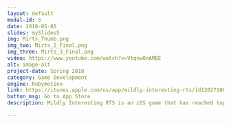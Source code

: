 ```yaml
---
layout: default
modal-id: 5
date: 2018-05-05
slides: mySlides5
img: Mirts_Thumb.png
img_two: Mirts_2_Final.png
img_three: Mirts_3_Final.png
video: https://www.youtube.com/watch?v=VtqnwOnAMBE
alt: image-alt
project-date: Spring 2018
category: Game Development
engine: Rubymotion
link: https://itunes.apple.com/us/app/mildly-interesting-rts/id1202710090?mt=8
button_msg: Go to App Store
description: Mildly Interesting RTS is an iOS game that has reached top ten on the App Store. I designed, implemented, and tested many features for the game, most of which have made it into the released version of the game. Since then I have also returned to iterate and improve on previous features in the game. 

---
```

